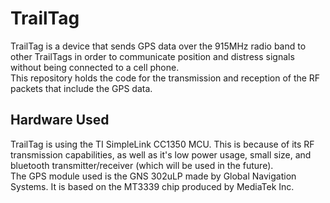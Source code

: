 # TrailTag
TrailTag is a device that sends GPS data over the 915MHz radio band to other TrailTags in order to communicate position and distress signals without being connected to a cell phone.
<br>This repository holds the code for the transmission and reception of the RF packets that include the GPS data.
## Hardware Used
TrailTag is using the TI SimpleLink CC1350 MCU. This is because of its RF transmission capabilities, as well as it's low power usage, small size, and bluetooth transmitter/receiver (which will be used in the future).
<br>The GPS module used is the GNS 302uLP made by Global Navigation Systems. It is based on the MT3339 chip produced by MediaTek Inc.
